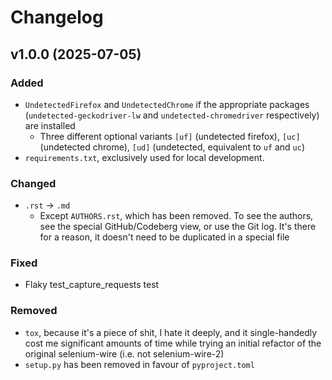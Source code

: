 # Changelog

## v1.0.0 (2025-07-05)

### Added
* `UndetectedFirefox` and `UndetectedChrome` if the appropriate packages (`undetected-geckodriver-lw` and `undetected-chromedriver` respectively) are installed
    * Three different optional variants `[uf]` (undetected firefox), `[uc]` (undetected chrome), `[ud]` (undetected, equivalent to `uf` and `uc`) 
* `requirements.txt`, exclusively used for local development.

### Changed
* `.rst` -> `.md`
    * Except `AUTHORS.rst`, which has been removed. To see the authors, see the special GitHub/Codeberg view, or use the Git log. It's there for a reason, it doesn't need to be duplicated in a special file

### Fixed
* Flaky test_capture_requests test

### Removed
* `tox`, because it's a piece of shit, I hate it deeply, and it single-handedly cost me significant amounts of time while trying an initial refactor of the original selenium-wire (i.e. not selenium-wire-2)
* `setup.py` has been removed in favour of `pyproject.toml`

